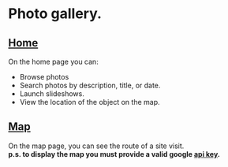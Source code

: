 <html lang="en">
<head>
</head>
<body>
    <h1>
        Photo gallery.
    </h1>
        <a href="https://github.com/RiuminIa/PhotoGallery/blob/main/index.html#"><h2>Home</h2></a>
    <div>
        On the home page you can:
        <ul>
            <li>
                Browse photos
            </li>
            <li>
                Search photos by description, title, or date.
            </li>
            <li>
                Launch slideshows.
            </li>
            <li>
                View the location of the object on the map.
            </li>
        </ul>
    </div>
        <a href="./index.html"><h2>Map</h2></a>
    <div>
        On the map page, you can see the route of a site visit.<br>
        <b>p.s. to display the map you must provide a valid google <a href="https://github.com/RiuminIa/PhotoGallery/blob/main/index.html#L73">api key</a>.</b>
    </div>
</body>
</html>
